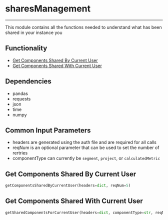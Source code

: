 # sharesManagement
-----------------------
This module contains all the functions needed to understand what has been shared in your instance you

## Functionality
* [Get Components Shared By Current User](https://github.com/jaytmii/py2AdobeDocs/blob/main/docs/sharesManagement.md#get-components-shared-by-current-user)
* [Get Components Shared With Current User](https://github.com/jaytmii/py2AdobeDocs/blob/main/docs/sharesManagement.md#get-components-shared-with-current-user)


## Dependencies
* pandas
* requests
* json
* time
* numpy


## Common Input Parameters
* headers are generated using the auth file and are required for all calls
* reqNum is an optional parameter that can be used to set the number of rertries
* componentType can currently be `segment`, `project`, or `calculatedMetric`

## Get Components Shared By Current User
```python
getComponentsSharedByCurrentUser(headers=dict, reqNum=5)
```

## Get Components Shared With Current User
```python
getSharedComponentsForCurrentUser(headers=dict, componentType=str, reqNum=5)
```



